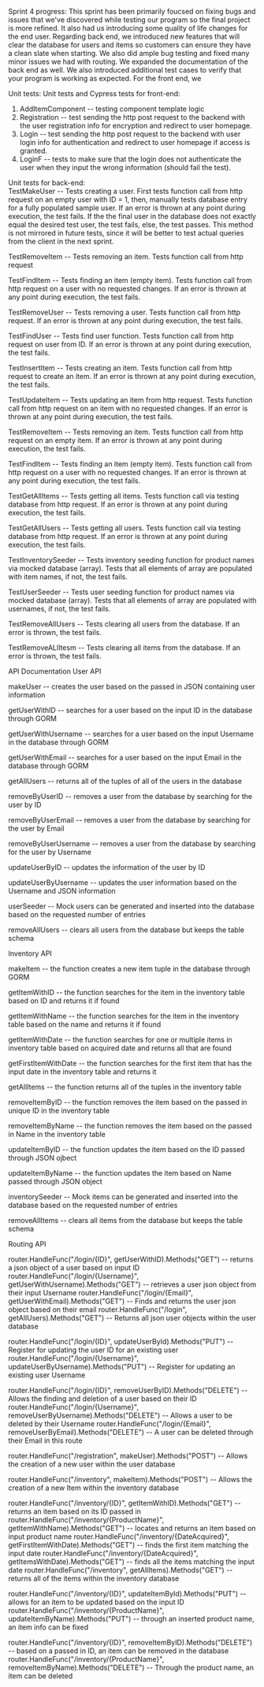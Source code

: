 Sprint 4 progress:
This sprint has been primarily foucsed on fixing bugs and issues that we've discovered while testing our program so the final project is more refined. It also had us introducing some quality of life changes for the end user. Regarding back end, we introduced new features that will clear the database for users and items so customers can ensure they have a clean slate when starting. We also did ample bug testing and fixed many minor issues we had with routing. We expanded the documentation of the back end as well. We also introduced additional test cases to verify that your program is working as expected. For the front end, we 

Unit tests:
Unit tests and Cypress tests for front-end:
1. AddItemComponent -- testing component template logic
2. Registration -- test sending the http post request to the backend with the user registration info for encryption and redirect to user homepage.
3. Login -- test sending the http post request to the backend with user login info for authentication and redirect to user homepage if access is granted.
4. LoginF -- tests to make sure that the login does not authenticate the user when they input the wrong information (should fail the test).

Unit tests for back-end:    
TestMakeUser -- Tests creating a user. First tests function call from http request on an empty user with ID = 1, then, manually tests database entry for a fully populated sample user. If an error is thrown at any point during execution, the test fails. If the the final user in the database does not exactly equal the desired test user, the test fails, else, the test passes. This method is not mirrored in future tests, since it will be better to test actual queries from the client in the next sprint.

TestRemoveItem -- Tests removing an item. Tests function call from http request

TestFindItem -- Tests finding an item (empty item). Tests function call from http request on a user with no requested changes. If an error is thrown at any point during execution, the test fails.

TestRemoveUser -- Tests removing a user. Tests function call from http request. If an error is thrown at any point during execution, the test fails.

TestFindUser -- Tests find user function. Tests function call from http request on user from ID. If an error is thrown at any point during execution, the test fails.

TestInsertItem -- Tests creating an item. Tests function call from http request to create an item. If an error is thrown at any point during execution, the test fails.

TestUpdateItem -- Tests updating an item from http request. Tests function call from http request on an item with no requested changes. If an error is thrown at any point during execution, the test fails.

TestRemoveItem -- Tests removing an item. Tests function call from http request on an empty item. If an error is thrown at any point during execution, the test fails.

TestFindItem -- Tests finding an item (empty item). Tests function call from http request on a user with no requested changes. If an error is thrown at any point during execution, the test fails.

TestGetAllItems -- Tests getting all items. Tests function call via testing database from http request. If an error is thrown at any point during execution, the test fails.

TestGetAllUsers -- Tests getting all users. Tests function call via testing database from http request. If an error is thrown at any point during execution, the test fails. 

TestInventorySeeder -- Tests inventory seeding function for product names via mocked database (array). Tests that all elements of array are populated with item names, if not, the test fails.

TestUserSeeder -- Tests user seeding function for product names via mocked database (array). Tests that all elements of array are populated with usernames, if not, the test fails.

TestRemoveAllUsers -- Tests clearing all users from the database. If an error is thrown, the test fails.

TestRemoveALlItesm -- Tests clearing all items from the database. If an error is thrown, the test fails.

API Documentation
User API

makeUser -- creates the user based on the passed in JSON containing user information

getUserWithID -- searches for a user based on the input ID in the database through GORM

getUserWithUsername -- searches for a user based on the input Username in the database through GORM

getUserWithEmail -- searches for a user based on the input Email in the database through GORM

getAllUsers -- returns all of the tuples of all of the users in the database

removeByUserID -- removes a user from the database by searching for the user by ID

removeByUserEmail -- removes a user from the database by searching for the user by Email

removeByUserUsername -- removes a user from the database by searching for the user by Username

updateUserByID -- updates the information of the user by ID

updateUserByUsername -- updates the user information based on the Username and JSON information

userSeeder -- Mock users can be generated and inserted into the database based on the requested number of entries

removeAllUsers -- clears all users from the database but keeps the table schema

Inventory API

makeItem -- the function creates a new item tuple in the database through GORM

getItemWithID -- the function searches for the item in the inventory table based on ID and returns it if found

getItemWithName -- the function searches for the item in the inventory table based on the name and returns it if found

getItemWithDate -- the function searches for one or multiple items in inventory table based on acquired date and returns all that are found

getFirstItemWithDate -- the function searches for the first item that has the input date in the inventory table and returns it

getAllItems -- the function returns all of the tuples in the inventory table

removeItemByID -- the function removes the item based on the passed in unique ID in the inventory table

removeItemByName -- the function removes the item based on the passed in Name in the inventory table

updateItemByID -- the function updates the item based on the ID passed through JSON ojbect

updateItemByName -- the function updates the item based on Name passed through JSON object

inventorySeeder -- Mock items can be generated and inserted into the database based on the requested number of entries

removeAllItems -- clears all items from the database but keeps the table schema

Routing API

router.HandleFunc("/login/{ID}", getUserWithID).Methods("GET") -- returns a json object of a user based on input ID
router.HandleFunc("/login/{Username}", getUserWithUsername).Methods("GET") -- retrieves a user json object from their input Username
router.HandleFunc("/login/{Email}", getUserWithEmail).Methods("GET") -- Finds and returns the user json object based on their email
router.HandleFunc("/login", getAllUsers).Methods("GET") -- Returns all json user objects within the user database

router.HandleFunc("/login/{ID}", updateUserById).Methods("PUT") -- Register for updating the user ID for an existing user
router.HandleFunc("/login/{Username}", updateUserByUsername).Methods("PUT") -- Register for updating an existing user Username

router.HandleFunc("/login/{ID}", removeUserByID).Methods("DELETE") -- Allows the finding and deletion of a user based on their ID
router.HandleFunc("/login/{Username}", removeUserByUsername).Methods("DELETE") -- Allows a user to be deleted by their Username
router.HandleFunc("/login/{Email}", removeUserByEmail).Methods("DELETE") -- A user can be deleted through their Email in this route

router.HandleFunc("/registration", makeUser).Methods("POST") -- Allows the creation of a new user within the user database

router.HandleFunc("/inventory", makeItem).Methods("POST") -- Allows the creation of a new Item within the inventory database

router.HandleFunc("/inventory/{ID}", getItemWithID).Methods("GET") -- returns an item based on its ID passed in
router.HandleFunc("/inventory/{ProductName}", getItemWithName).Methods("GET") -- locates and returns an item based on input product name
router.HandleFunc("/inventory/{DateAcquired}", getFirstItemWithDate).Methods("GET") -- finds the first item matching the input date
router.HandleFunc("/inventory/{DateAcquired}", getItemsWithDate).Methods("GET") -- finds all the items matching the input date
router.HandleFunc("/inventory", getAllItems).Methods("GET") -- returns all of the items within the inventory database

router.HandleFunc("/inventory/{ID}", updateItemById).Methods("PUT") -- allows for an item to be updated based on the input ID
router.HandleFunc("/inventory/{ProductName}", updateItemByName).Methods("PUT") -- through an inserted product name, an item info can be fixed

router.HandleFunc("/inventory/{ID}", removeItemByID).Methods("DELETE") -- based on a passed in ID, an item can be removed in the database
router.HandleFunc("/inventory/{ProductName}", removeItemByName).Methods("DELETE") -- Through the product name, an item can be deleted